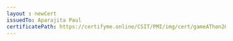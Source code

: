```yaml
--- 
layout : newCert 
issuedTo: Aparajita Paul 
certificatePath: https://certifyme.online/CSIT/PMI/img/cert/gameAThon2021/AparajitaPaul_e0353.png
--- 
```

